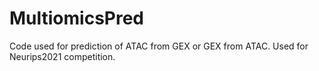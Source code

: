 # MultiomicsPred
Code used for prediction of ATAC from GEX or GEX from ATAC. Used for Neurips2021 competition.
